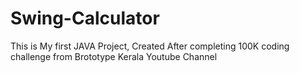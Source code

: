 # Swing-Calculator
This is My first JAVA Project, Created After completing 100K coding challenge from Brototype Kerala Youtube Channel 
